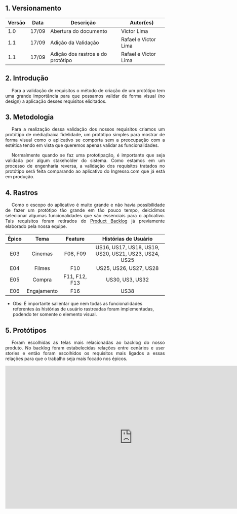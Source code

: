 ## 1. Versionamento

| Versão | Data  | Descrição             | Autor(es)       |
| ------ | ----- | --------------------- | --------------- |
| 1.0    | 17/09 | Abertura do documento | Victor Lima |
| 1.1    | 17/09 | Adição da Validação | Rafael e Victor Lima |
| 1.1    | 17/09 | Adição dos rastros e do protótipo | Rafael e Victor Lima |


## 2. Introdução
<p style="text-align: justify; text-indent: 20px">Para a validação de requisitos o método de criação de um protótipo tem uma grande importância para que possamos validar de forma visual (no design) a aplicação desses requisitos elicitados.</p>

## 3. Metodologia

<p style="text-align: justify; text-indent: 20px">Para a realização dessa validação dos nossos requisitos criamos um protótipo de média/baixa fidelidade, um protótipo simples para mostrar de forma visual como o aplicativo se comporta sem a preocupação com a estética tendo em vista que queremos apenas validar as funcionalidades.</p>

<p style="text-align: justify; text-indent: 20px">Normalmente quando se faz uma prototipação, é importante que seja validada por algum stakeholder do sistema. Como estamos em um processo de engenharia reversa, a validação dos requisitos tratados no protótipo será feita comparando ao aplicativo do Ingresso.com que já está em produção.</p>

## 4. Rastros

<p style="text-align: justify; text-indent: 20px">Como o escopo do aplicativo é muito grande e não havia possibilidade de fazer um protótipo tão grande em tão pouco tempo, deicidimos selecionar algumas funcionalidades que são essenciais para o aplicativo. Tais requisitos foram retirados do <a href="../../modelagem/product_backlog">Product Backlog</a> já previamente elaborado pela nossa equipe.</p>

|Épico|Tema|Feature|Histórias de Usuário|
|:--:|:--:|:----:|:--:|
|E03|Cinemas|F08, F09|US16, US17, US18, US19, US20, US21, US23, US24, US25|
|E04|Filmes|F10|US25, US26, US27, US28|
|E05|Compra|F11, F12, F13|US30, US3, US32|
|E06|Engajamento|F16|US38|

* Obs: É importante salientar que nem todas as funcionalidades referentes às histórias de usuário rastreadas foram implementadas, podendo ter somente o elemento visual.


## 5. Protótipos

<p style="text-align: justify; text-indent: 20px">Foram escolhidas as telas mais relacionadas ao backlog do nosso produto. No backlog foram estabelecidas relações entre cenários e user stories e então foram escolhidos os requisitos mais ligados a essas relações para que o trabalho seja mais focado nos épicos.</p>

<iframe style="border: 1px solid rgba(0, 0, 0, 0.1);" width="800" height="450" src="https://www.figma.com/embed?embed_host=share&url=https%3A%2F%2Fwww.figma.com%2Fproto%2FjUMzlIXt7PDyOFyT87P74O%2FIngresso.com-Baixa-Fidelidade%3Fnode-id%3D85%253A701%26scaling%3Dscale-down%26page-id%3D70%253A14%26starting-point-node-id%3D85%253A443" allowfullscreen></iframe>


 

